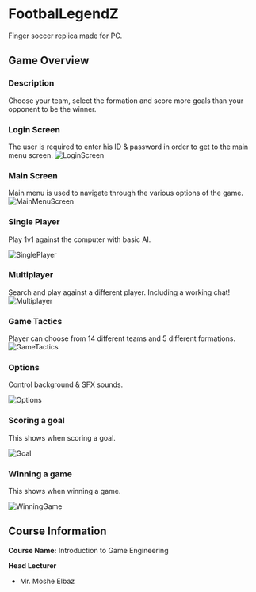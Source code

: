 # FootbalLegendZ
Finger soccer replica made for PC.

## Game Overview
### Description
Choose your team, select the formation and score more goals than your opponent to be the winner.

### Login Screen
The user is required to enter his ID & password in order to get to the main menu screen.
![LoginScreen](https://user-images.githubusercontent.com/12692788/55247509-dc695100-5258-11e9-853c-280b6aa6ce4f.jpg)

### Main Screen
Main menu is used to navigate through the various options of the game.
![MainMenuScreen](https://user-images.githubusercontent.com/12692788/55247637-3b2eca80-5259-11e9-9d86-1f17469addf6.jpg)

### Single Player 
Play 1v1 against the computer with basic AI.

![SinglePlayer](https://user-images.githubusercontent.com/12692788/55247958-e6d81a80-5259-11e9-922f-941b760c0247.jpg)

### Multiplayer 
Search and play against a different player.
Including a working chat!
![Multiplayer](https://user-images.githubusercontent.com/12692788/55248535-0754a480-525b-11e9-88e7-4e1860b0024d.jpg)

### Game Tactics
Player can choose from 14 different teams and 5 different formations.
![GameTactics](https://user-images.githubusercontent.com/12692788/55248791-9497f900-525b-11e9-9ac1-ed6a4a6e97b5.jpg)

### Options
Control background & SFX sounds.

![Options](https://user-images.githubusercontent.com/12692788/55249008-230c7a80-525c-11e9-84d4-967871119a96.jpg)

### Scoring a goal
This shows when scoring a goal.

![Goal](https://user-images.githubusercontent.com/12692788/55249793-f5283580-525d-11e9-8b23-d54eaa426c33.jpg)

### Winning a game
This shows when winning a game.

![WinningGame](https://user-images.githubusercontent.com/12692788/55257377-c10a4000-5270-11e9-8af6-da6dcb63df86.jpg)

## Course Information
**Course Name:** Introduction to Game Engineering

**Head Lecturer** 
* Mr. Moshe Elbaz









